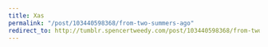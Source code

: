 ```yaml
---
title: Xas
permalink: "/post/103440598368/from-two-summers-ago"
redirect_to: http://tumblr.spencertweedy.com/post/103440598368/from-two-summers-ago
---
```


